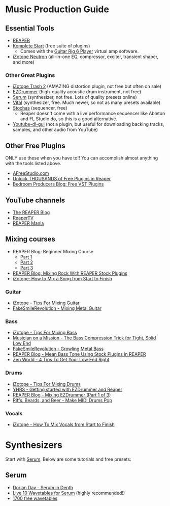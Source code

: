 # Music Production Guide

## Essential Tools
- [REAPER](https://reaper.fm)
- [Komplete Start](https://www.native-instruments.com/en/products/komplete/bundles/komplete-start/) (free suite of plugins)
  - Comes with the [Guitar Rig 6 Player](https://www.native-instruments.com/en/products/komplete/guitar/guitar-rig-6-player/) virtual amp software.
- [iZotope Neutron](https://www.izotope.com/en/products/neutron.html) (all-in-one EQ, compressor, exciter, transient shaper, and more)

### Other Great Plugins
- [iZotope Trash 2](https://www.pluginboutique.com/products/438-Trash2) (AMAZING distortion plugin, not free but often on sale)
- [EZDrummer](https://www.toontrack.com/product/ezdrummer-2/) (high-quality acoustic drum instrument, not free)
- [Serum](https://xferrecords.com/products/serum) (synthesizer, not free. Lots of quality presets online)
- [Vital](https://vital.audio) (synthesizer, free. Much newer, so not as many presets available)
- [Stochas](https://stochas.org) (sequencer, free)
  - Reaper doesn't come with a live performance sequencer like Ableton and FL Studio do, so this is a good alternative.
- [Youtube-dl-gui](https://github.com/MrS0m30n3/youtube-dl-gui) (not a plugin, but useful for downloading backing tracks, samples, and other audio from YouTube)

## Other Free Plugins
ONLY use these when you have to!! You can accomplish almost anything with the tools listed above.
- [AFreeStudio.com](https://AFreeStudio.com)  
- [Unlock THOUSANDS of Free Plugins in Reaper](https://youtu.be/2W8gbpfxwiM)  
- [Bedroom Producers Blog: Free VST Plugins](https://bedroomproducersblog.com/free-vst-plugins/)

## YouTube channels
- [The REAPER Blog](https://www.youtube.com/user/audiogeekzine/videos)
- [ReaperTV](https://www.youtube.com/channel/UCMUHt6JzCMsdtvkaJpU3KXw/playlists)
- [REAPER Mania](https://www.youtube.com/channel/UCq297H7Ca98HlB5mVFHGSsQ)

## Mixing courses
- REAPER Blog: Beginner Mixing Course
	- [Part 1](https://reaperblog.net/course/beginner-mixing-course-part-1/)   
	- [Part 2](https://reaperblog.net/course/beginner-mixing-course-part-2/)  
	- [Part 3](https://reaperblog.net/course/beginner-mixing-course-part-3/)
- [REAPER Blog: Mixing Rock With REAPER Stock Plugins](https://www.youtube.com/watch?v=WQZ0nivlCvQ&list=PL4mhaIEnflCBNTGK6Ggxsy-oJDANa1-Kt&index=20&t=0s)
- [iZotope: How to Mix a Song from Start to Finish](https://youtu.be/-f3SgEu79Gg)

### Guitar
- [iZotope - Tips For Mixing Guitar](https://www.youtube.com/watch?v=PNoXn-K88vc) 
- [FakeSmileRevolution - Mixing Metal Guitar](https://www.youtube.com/watch?v=A2C\_VR\_ppDA) 

### Bass

- [iZotope - Tips For Mixing Bass](https://www.youtube.com/watch?v=BWED\_GSBEL4) 
- [Musician on a Mission - The Bass Compression Trick for Tight, Solid Low End](https://www.youtube.com/watch?v=xFNMd1J8Bwc) 
- [FakeSmileRevolution - Growling Metal Bass](https://www.youtube.com/watch?v=PJDmHAaQtqo) 
- [REAPER Blog - Mean Bass Tone Using Stock Plugins in REAPER](https://www.youtube.com/watch?v=oyrEjRu\_U5Y&list=PL4mhaIEnflCBNTGK6Ggxsy-oJDANa1-Kt&index=98&t=0s) 
- [Zen World - 4 Tips To Get Your Low End Right](https://www.youtube.com/watch?v=AbMZpyw8qnA) 

  
### Drums
- [iZotope - Tips For Mixing Drums](https://www.youtube.com/watch?v=PZE3a0W44TM) 
- [YHRS - Getting started with EZDrummer and Reaper](https://youtu.be/bXRpl5tX9wg)
- [REAPER Blog - Mixing EZDrummer (Part 1 of 3)](https://www.youtube.com/watch?v=Dig4ilbB4BQ&list=PL4mhaIEnflCBNTGK6Ggxsy-oJDANa1-Kt&index=40&t=0s) 
- [Riffs, Beards, and Beer - Make MIDI Drums Pop](https://www.youtube.com/watch?v=iedzxyBXPoA) 


### Vocals
- [iZotope - How To Mix Vocals from Start to Finish](https://www.youtube.com/watch?v=jdIyIcH1_G8)

# Synthesizers
Start with [Serum](https://xferrecords.com/products/serum). Below are some tutorials and free presets:

## Serum 
- [Dorian Day - Serum in Depth](https://www.youtube.com/playlist?list=PLrqs7vRFQ4rbeHxoDJHDGL3UkHgbcLZ62)
- [Live 10 Wavetables for Serum](https://drive.google.com/file/d/1nFMuDHQpAMytbiVQlzL8kPKyxLbZSbYY/view) (highly recommended!)
- [1700 free wavetables](https://www.reddit.com/r/edmproduction/comments/2jhew1/1700_waveforms_for_serums_wavetable_download_link/)

